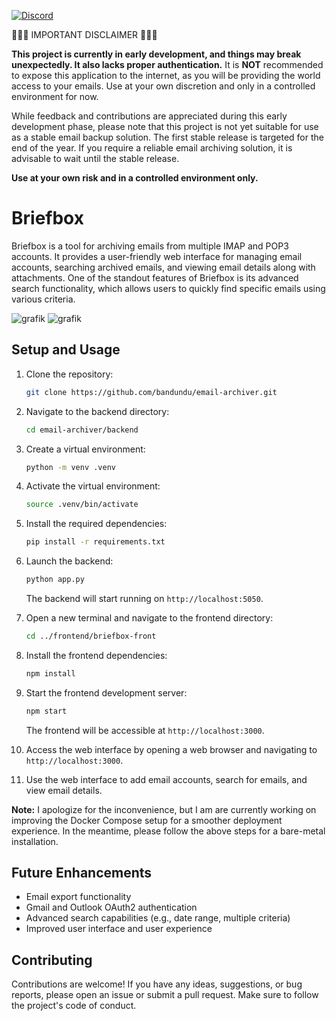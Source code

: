 [![Discord](https://img.shields.io/discord/898588993000644874?color=7289DA&label=Discord&logo=discord&logoColor=white)](https://discord.gg/KvK5yXeP)

🚨🚨🚨 IMPORTANT DISCLAIMER 🚨🚨🚨

**This project is currently in early development, and things may break unexpectedly. It also lacks proper authentication.** It is **NOT** recommended to expose this application to the internet, as you will be providing the world access to your emails. Use at your own discretion and only in a controlled environment for now.

While feedback and contributions are appreciated during this early development phase, please note that this project is not yet suitable for use as a stable email backup solution. The first stable release is targeted for the end of the year. If you require a reliable email archiving solution, it is advisable to wait until the stable release.

**Use at your own risk and in a controlled environment only.**

# Briefbox

Briefbox is a tool for archiving emails from multiple IMAP and POP3 accounts. It provides a user-friendly web interface for managing email accounts, searching archived emails, and viewing email details along with attachments. One of the standout features of Briefbox is its advanced search functionality, which allows users to quickly find specific emails using various criteria.

![grafik](https://github.com/bandundu/email-archiver/assets/41874924/6b0b06f3-0f49-4f55-82a9-3471c7ee0c42)
![grafik](https://github.com/bandundu/email-archiver/assets/41874924/856f4f56-6016-476b-857f-f63fe37706aa)

<!-- ## Prerequisites

- Docker
- Docker Compose -->

## Setup and Usage

1. Clone the repository:

   ```bash
   git clone https://github.com/bandundu/email-archiver.git
   ```

2. Navigate to the backend directory:

   ```bash
   cd email-archiver/backend
   ```

3. Create a virtual environment:

   ```bash
   python -m venv .venv
   ```

4. Activate the virtual environment:

   ```bash
   source .venv/bin/activate
   ```

5. Install the required dependencies:

   ```bash
   pip install -r requirements.txt
   ```

6. Launch the backend:

   ```bash
   python app.py
   ```

   The backend will start running on `http://localhost:5050`.

7. Open a new terminal and navigate to the frontend directory:

   ```bash
   cd ../frontend/briefbox-front
   ```

8. Install the frontend dependencies:

   ```bash
   npm install
   ```

9. Start the frontend development server:

   ```bash
   npm start
   ```

   The frontend will be accessible at `http://localhost:3000`.

10. Access the web interface by opening a web browser and navigating to `http://localhost:3000`.

11. Use the web interface to add email accounts, search for emails, and view email details.

**Note:** I apologize for the inconvenience, but I am are currently working on improving the Docker Compose setup for a smoother deployment experience. In the meantime, please follow the above steps for a bare-metal installation.

<!-- 1. Create a `docker-compose.yml` file in a folder of your chosing with the following content:

```yaml
version: '3'

services:
  backend:
    # latest-arm for ARM devices like Raspberry Pi
    image: bandundu/briefbox-backend:latest
    ports:
      - "5050:5050"
    volumes:
      - ./:/app/data
    environment:
      - FLASK_ENV=development
      - FLASK_APP=app.py

  frontend:
    # latest-arm for ARM devices like Raspberry Pi
    image: bandundu/briefbox-frontend:latest
    ports:
      - "3000:3000"
    depends_on:
      - backend
```

> **Note:** For ARM devices like Raspberry Pi, use the `latest-arm` tag for both backend and frontend images.

2. Run the following command to start the containers:

```bash
docker-compose up
```

3. Access the web interface by opening a web browser and navigating to `http://localhost:3000`.

4. Use the web interface to add email accounts, search for emails, and view email details. -->

## Future Enhancements

- Email export functionality
- Gmail and Outlook OAuth2 authentication
- Advanced search capabilities (e.g., date range, multiple criteria)
- Improved user interface and user experience

## Contributing

Contributions are welcome! If you have any ideas, suggestions, or bug reports, please open an issue or submit a pull request. Make sure to follow the project's code of conduct.
